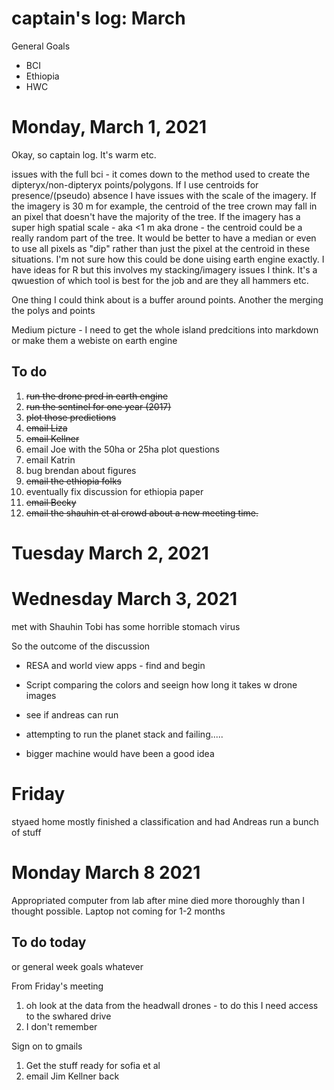 # captain's log: March

General Goals 
- BCI
- Ethiopia
- HWC

# Monday, March 1, 2021

Okay, so captain log. It's warm etc. 

issues with the full bci - it comes down to the method used to create the dipteryx/non-dipteryx points/polygons. If I use centroids for presence/(pseudo) absence I have issues with the scale of the imagery. If the imagery is 30 m for example, the centroid of the tree crown may fall in an pixel that doesn't have the majority of the tree. If the imagery has a super high spatial scale - aka <1 m aka drone - the centroid could be a really random part of the tree. It would be better to have a median or even to use all pixels as "dip" rather than just the pixel at the centroid in these situations. I'm not sure how this could be done uising earth engine exactly. I have ideas for R but this involves my stacking/imagery issues I think. It's a qwuestion of which tool is best for the job and are they all hammers etc. 

One thing I could think about is a buffer around points. Another the merging the polys and points 

Medium picture - I need to get the whole island predcitions into markdown or make them a webiste on earth engine 

## To do
1. ~~run the drone pred in earth engine~~ 
2. ~~run the sentinel for one year (2017)~~
3. ~~plot those predictions~~ 
4. ~~email Liza~~
5. ~~email Kellner~~
6. email Joe with the 50ha or 25ha plot questions
7. email Katrin 
8. bug brendan about figures
9. ~~email the ethiopia folks~~
10. eventually fix discussion for ethiopia paper
11. ~~email Becky~~
12. ~~email the shauhin et al crowd about a new meeting time.~~ 

# Tuesday March 2, 2021


# Wednesday March 3, 2021 

met with Shauhin
Tobi has some horrible stomach virus

So the outcome of the discussion 
- RESA and world view apps - find and begin
- Script comparing the colors and seeign how long it takes w drone images 
- see if andreas can run 

- attempting to run the planet stack and failing..... 
- bigger machine would have been a good idea 

# Friday 

styaed home mostly finished a classification and had Andreas run a bunch of stuff 


# Monday March 8 2021

Appropriated computer from lab after mine died more thoroughly than I thought possible. Laptop not coming for 1-2 months  

## To do today
or general week goals whatever

From Friday's meeting
1. oh look at the data from the headwall drones - to do this I need access to the swhared drive  
2. I don't remember

Sign on to gmails 
1. Get the stuff ready for sofia et al 
2. email Jim Kellner back 


